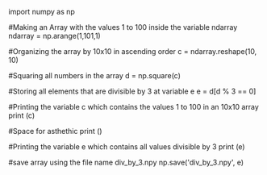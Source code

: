 import numpy as np

#Making an Array with the values 1 to 100 inside the variable ndarray
ndarray = np.arange(1,101,1)

#Organizing the array by 10x10 in ascending order
c = ndarray.reshape(10, 10)

#Squaring all numbers in the array
d = np.square(c)

#Storing all elements that are divisible by 3 at variable e
e = d[d % 3 == 0]

#Printing the variable c which contains the values 1 to 100 in an 10x10 array
print (c)

#Space for asthethic 
print ()

#Printing the variable e which contains all values divisible by 3
print (e)

#save array using the file name div_by_3.npy
np.save('div_by_3.npy', e)
